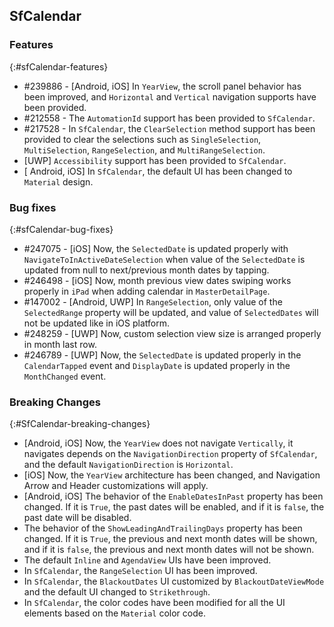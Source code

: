 ## SfCalendar

### Features
{:#sfCalendar-features}

* \#239886 - [Android, iOS] In `YearView`, the scroll panel behavior has been improved, and `Horizontal` and `Vertical` navigation supports have been provided.
* \#212558 - The `AutomationId` support has been provided to `SfCalendar`.
* \#217528 - In `SfCalendar`, the `ClearSelection` method support has been provided to clear the selections such as `SingleSelection`, `MultiSelection`, `RangeSelection`, and `MultiRangeSelection`.
* [UWP] `Accessibility` support has been provided to `SfCalendar`.
* [ Android, iOS] In `SfCalendar`, the default UI has been changed to `Material` design.

### Bug fixes
{:#sfCalendar-bug-fixes}

* \#247075 - [iOS] Now, the `SelectedDate` is updated properly with `NavigateToInActiveDateSelection` when value of the `SelectedDate` is updated from null to next/previous month dates by tapping.
* \#246498 - [iOS] Now, month previous view dates swiping works properly in `iPad` when adding calendar in `MasterDetailPage`.
* \#147002 - [Android, UWP] In `RangeSelection`, only value of the `SelectedRange` property will be updated, and value of `SelectedDates` will not be updated like in iOS platform.  
* \#248259 - [UWP] Now, custom selection view size is arranged properly in month last row. 
* \#246789 - [UWP] Now, the `SelectedDate` is updated properly in the `CalendarTapped` event and `DisplayDate` is updated properly in the `MonthChanged` event.

### Breaking Changes
{:#SfCalendar-breaking-changes}

* [Android, iOS] Now, the `YearView` does not navigate `Vertically`, it navigates depends on the `NavigationDirection` property of `SfCalendar`, and the default `NavigationDirection` is `Horizontal`.
* [iOS] Now, the `YearView` architecture has been changed, and Navigation Arrow and Header customizations will apply.
* [Android, iOS] The behavior of the `EnableDatesInPast` property has been changed. If it is `True`, the past dates will be enabled, and if it is `false`, the past date will be disabled.
* The behavior of the `ShowLeadingAndTrailingDays` property has been changed. If it is `True`, the previous and next month dates will be shown, and if it is `false`, the previous and next month dates will not be shown.
* The default `Inline` and `AgendaView` UIs have been improved.
* In `SfCalendar`, the `RangeSelection` UI has been improved.
* In `SfCalendar`, the `BlackoutDates` UI customized by `BlackoutDateViewMode` and the default UI changed to `Strikethrough`.
* In `SfCalendar`, the color codes have been modified for all the UI elements based on the `Material` color code.
